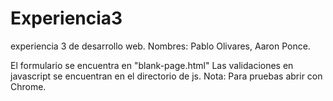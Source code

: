 # Experiencia3
experiencia 3 de desarrollo web.
Nombres: Pablo Olivares, Aaron Ponce.

El formulario se encuentra en "blank-page.html"
Las validaciones en javascript se encuentran en el directorio de js.
Nota: Para pruebas abrir con Chrome.
